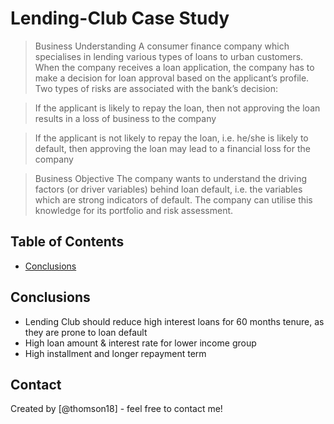 # Lending-Club Case Study
> Business Understanding
A consumer finance company which specialises in lending various types of loans to urban customers. When the company receives a loan application, the company has to make a decision for loan approval based on the applicant’s profile. Two types of risks are associated with the bank’s decision:

>If the applicant is likely to repay the loan, then not approving the loan results in a loss of business to the company

>If the applicant is not likely to repay the loan, i.e. he/she is likely to default, then approving the loan may lead to a financial loss for the company

> Business Objective
The company wants to understand the driving factors (or driver variables) behind loan default, i.e. the variables which are strong indicators of default. The company can utilise this knowledge for its portfolio and risk assessment.


## Table of Contents
* [Conclusions](#conclusions)

<!-- You can include any other section that is pertinent to your problem -->


## Conclusions
- Lending Club should reduce high interest loans for 60 months tenure, as they are prone to loan default
- High loan amount & interest rate for lower income group
- High installment and longer repayment term




## Contact
Created by [@thomson18] - feel free to contact me!



